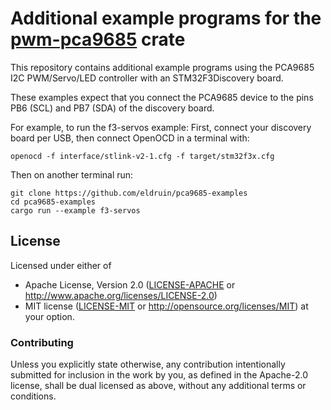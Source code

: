 # Additional example programs for the [pwm-pca9685] crate

[pwm-pca9685]: https://crates.io/crates/pwm-pca9685

This repository contains additional example programs using the PCA9685 I2C
PWM/Servo/LED controller with an STM32F3Discovery board.

These examples expect that you connect the PCA9685 device to the pins PB6 (SCL)
and PB7 (SDA) of the discovery board.

For example, to run the f3-servos example:
First, connect your discovery board per USB, then connect OpenOCD in a terminal with:
```
openocd -f interface/stlink-v2-1.cfg -f target/stm32f3x.cfg
```

Then on another terminal run:
```
git clone https://github.com/eldruin/pca9685-examples
cd pca9685-examples
cargo run --example f3-servos
```

## License

Licensed under either of

 * Apache License, Version 2.0 ([LICENSE-APACHE](LICENSE-APACHE) or
   http://www.apache.org/licenses/LICENSE-2.0)
 * MIT license ([LICENSE-MIT](LICENSE-MIT) or
   http://opensource.org/licenses/MIT) at your option.

### Contributing

Unless you explicitly state otherwise, any contribution intentionally submitted
for inclusion in the work by you, as defined in the Apache-2.0 license, shall
be dual licensed as above, without any additional terms or conditions.

